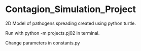 # Contagion_Simulation_Project

2D Model of pathogens spreading created using python turtle.

Run with python -m projects.pj02 in terminal.

Change parameters in constants.py
